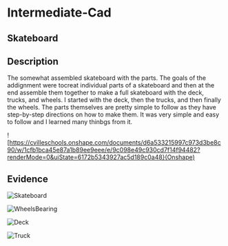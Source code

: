 # Intermediate-Cad


## Skateboard

## Description

The somewhat assembled skateboard with the parts. The goals of the addignment were tocreat individual parts of a skateboard and then at the end assemble them together to make a full skateboard with the deck, trucks, and wheels. I started with the deck, then the trucks, and then finally the wheels. The parts themselves are pretty simple to follow as they have step-by-step directions on how to make them. It was very simple and easy to follow and I learned many thinbgs from it. 

![https://cvilleschools.onshape.com/documents/d6a533215997c973d3be8c90/w/1cfb1bca45e87a1b89ee9eee/e/9c098e49c930cd7f14f94482?renderMode=0&uiState=6172b5343927ac5d189c0a48}(Onshape)

## Evidence




![Skateboard](https://user-images.githubusercontent.com/90460146/137741679-aa28b81d-b7ca-4e55-ae64-a2613fee2d03.png)


![WheelsBearing](https://user-images.githubusercontent.com/90460146/137742054-86601813-3793-43a4-b6dc-cdc1b6b9032a.png)


![Deck](https://user-images.githubusercontent.com/90460146/137742162-d67a6eab-0098-4b21-a5f3-2f128f78806a.png)


![Truck](https://user-images.githubusercontent.com/90460146/138458521-0d1e1883-216b-489c-b585-97f41c93cfd7.png)




